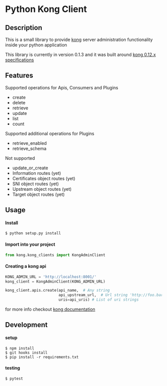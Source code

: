 # Python Kong Client
## Description
This is a small library to provide [kong](http://getkong.org/) server administration functionality inside your python application

This library is currently in version 0.1.3 and it was built around [kong 0.12.x specifications](https://getkong.org/docs/0.12.x/admin-api/)

## Features
Supported operations for Apis, Consumers and Plugins
- create
- delete
- retrieve
- update
- list
- count

Supported additional operations for Plugins
- retrieve_enabled
- retrieve_schema

Not supported
- update_or_create
- Information routes (yet)
- Certificates object routes (yet)
- SNI object routes (yet)
- Upstream object routes (yet)
- Target object routes (yet)

## Usage
#### Install
    $ python setup.py install
    
#### Import into your project
```python
from kong.kong_clients import KongAdminClient
```
#### Creating a kong api
```python
KONG_ADMIN_URL = 'http://localhost:8001/'
kong_client = KongAdminClient(KONG_ADMIN_URL)

kong_client.apis.create(api_name,  # Any string
                        api_upstream_url,  # Url string 'http://foo.bar/something"
                        uris=api_uris) # List of uri strings
```
for more info checkout [kong documentation](https://getkong.org/docs/0.12.x/admin-api/)

## Development
#### setup
    $ npm install
    $ git hooks install
    $ pip install -r requirements.txt
    
#### testing
    $ pytest